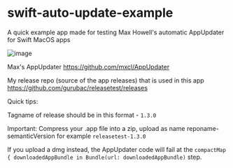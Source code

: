 # swift-auto-update-example
A quick example app made for testing Max Howell's automatic AppUpdater for Swift MacOS apps

![image](https://user-images.githubusercontent.com/59124862/212463701-2d328ecf-dadd-465f-8495-d6a5bfe3b591.png)

Max's AppUpdater https://github.com/mxcl/AppUpdater

My release repo (source of the app releases) that is used in this app https://github.com/gurubac/releasetest/releases

Quick tips: 

Tagname of release should be in this format - ```1.3.0```

Important: Compress your .app file into a zip, upload as name reponame-semanticVersion for example ```releasetest-1.3.0```

If you upload a dmg instead, the AppUpdater code will fail at the ```compactMap { downloadedAppBundle in Bundle(url: downloadedAppBundle)``` step. 

